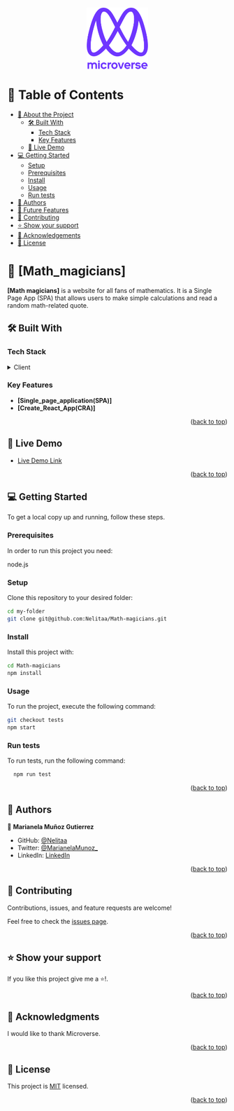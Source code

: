 <a name="readme-top"></a>

<div align="center">

  <img src="murple_logo.png" alt="logo" width="140"  height="auto" />
  <br/>

</div>

# 📗 Table of Contents

- [📖 About the Project](#about-project)
  - [🛠 Built With](#built-with)
    - [Tech Stack](#tech-stack)
    - [Key Features](#key-features)
  - [🚀 Live Demo](#live-demo)
- [💻 Getting Started](#getting-started)
  - [Setup](#setup)
  - [Prerequisites](#prerequisites)
  - [Install](#install)
  - [Usage](#usage)
  - [Run tests](#run-tests)
- [👥 Authors](#authors)
- [🔭 Future Features](#future-features)
- [🤝 Contributing](#contributing)
- [⭐️ Show your support](#support)
- [🙏 Acknowledgements](#acknowledgements)
- [📝 License](#license)

# 📖 [Math_magicians] <a name="about-project"></a>

**[Math magicians]** is a website for all fans of mathematics. It is a Single Page App (SPA) that allows users to make simple calculations and read a random math-related quote.

## 🛠 Built With <a name="built-with"></a>

### Tech Stack <a name="tech-stack"></a>

<details>
  <summary>Client</summary>
  <ul>
    <li><a href="https://reactjs.org/">React.js</a></li>
  </ul>
</details>

### Key Features <a name="key-features"></a>

- **[Single_page_application(SPA)]**
- **[Create_React_App(CRA)]**

<p align="right">(<a href="#readme-top">back to top</a>)</p>

## 🚀 Live Demo <a name="live-demo"></a>

- [Live Demo Link](https://math-magicians-zjk7.onrender.com)

<p align="right">(<a href="#readme-top">back to top</a>)</p>

## 💻 Getting Started <a name="getting-started"></a>

To get a local copy up and running, follow these steps.

### Prerequisites

In order to run this project you need:

node.js

### Setup

Clone this repository to your desired folder:

```sh
cd my-folder
git clone git@github.com:Nelitaa/Math-magicians.git
```

### Install

Install this project with:

```sh
cd Math-magicians
npm install
```

### Usage

To run the project, execute the following command:

```sh
git checkout tests
npm start
```

### Run tests

To run tests, run the following command:

```sh
  npm run test
```

<p align="right">(<a href="#readme-top">back to top</a>)</p>

## 👥 Authors <a name="authors"></a>

👤 **Marianela Muñoz Gutierrez**

- GitHub: [@Nelitaa](https://github.com/Nelitaa)
- Twitter: [@MarianelaMunoz\_](https://twitter.com/MarianelaMunoz_)
- LinkedIn: [LinkedIn](https://www.linkedin.com/in/marianela-muñoz-gutierrez/)

<p align="right">(<a href="#readme-top">back to top</a>)</p>

## 🤝 Contributing <a name="contributing"></a>

Contributions, issues, and feature requests are welcome!

Feel free to check the [issues page](../../issues/).

<p align="right">(<a href="#readme-top">back to top</a>)</p>

## ⭐️ Show your support <a name="support"></a>

If you like this project give me a ⭐️!.

<p align="right">(<a href="#readme-top">back to top</a>)</p>

## 🙏 Acknowledgments <a name="acknowledgements"></a>

I would like to thank Microverse.

<p align="right">(<a href="#readme-top">back to top</a>)</p>

## 📝 License <a name="license"></a>

This project is [MIT](./LICENSE.md) licensed.

<p align="right">(<a href="#readme-top">back to top</a>)</p>
